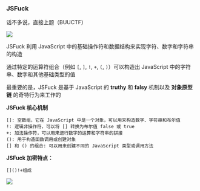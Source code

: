### JSFuck

话不多说，直接上题（BUUCTF）

![](https://pic1.imgdb.cn/item/6784fa60d0e0a243d4f3f097.jpg)

JSFuck 利用 JavaScript 中的基础操作符和数据结构来实现字符、数字和字符串的构造

通过特定的运算符组合（例如 `[`, `]`, `!`, `+`, `(`, `)`）可以构造出 JavaScript 中的字符串、数字和其他基础类型的值

最重要的是，JSFuck 是基于 JavaScript 的 **truthy** 和 **falsy** 机制以及 **对象原型链** 的奇特行为来工作的

**JSFuck 核心机制**

```
[]: 空数组，它在 JavaScript 中是一个对象，可以用来构造数字、字符串和布尔值
!: 逻辑非操作符，可以将 [] 转换为布尔值 false 或 true
+: 加法操作符，可以用来进行数字的运算和字符串的拼接
(): 用于构造函数调用或创建对象
[] 和 () 的组合: 可以用来创建不同的 JavaScript 类型或调用方法
```

**JSFuck 加密特点：**

```
[]()!+组成
```

![](https://pic1.imgdb.cn/item/6784fa69d0e0a243d4f3f098.jpg)